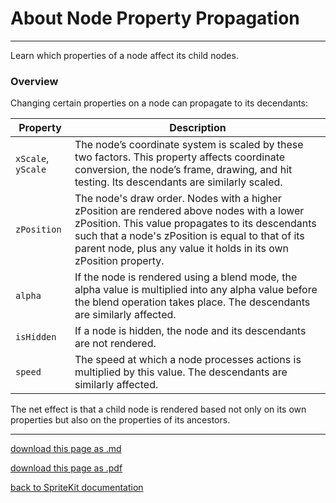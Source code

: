 # About Node Property Propagation

-----------------

Learn which properties of a node affect its child nodes.

### Overview

Changing certain properties on a node can propagate to its decendants:

| Property | Description |
|----------|-------------|
| `xScale`, `yScale` | The node’s coordinate system is scaled by these two factors. This property affects coordinate conversion, the node’s frame, drawing, and hit testing. Its descendants are similarly scaled. |
| `zPosition` | The node's draw order. Nodes with a higher zPosition are rendered above nodes with a lower zPosition. This value propagates to its descendants such that a node's zPosition is equal to that of its parent node, plus any value it holds in its own zPosition property. |
| `alpha` | If the node is rendered using a blend mode, the alpha value is multiplied into any alpha value before the blend operation takes place. The descendants are similarly affected. |
| `isHidden` | If a node is hidden, the node and its descendants are not rendered. |
| `speed` | The speed at which a node processes actions is multiplied by this value. The descendants are similarly affected. |

The net effect is that a child node is rendered based not only on its own properties but also on the properties of its ancestors.

----------------------

[download this page as .md](https://raw.githubusercontent.com/retrokid/retrokid.github.io/master/tech_notes/spritekit_documentation/016-sknode-about-node-property-propagation.md)

[download this page as .pdf](https://github.com/retrokid/retrokid.github.io/raw/master/tech_notes/spritekit_documentation/016-sknode-about-node-property-propagation.pdf)

[back to SpriteKit documentation](./spritekit-documentation)